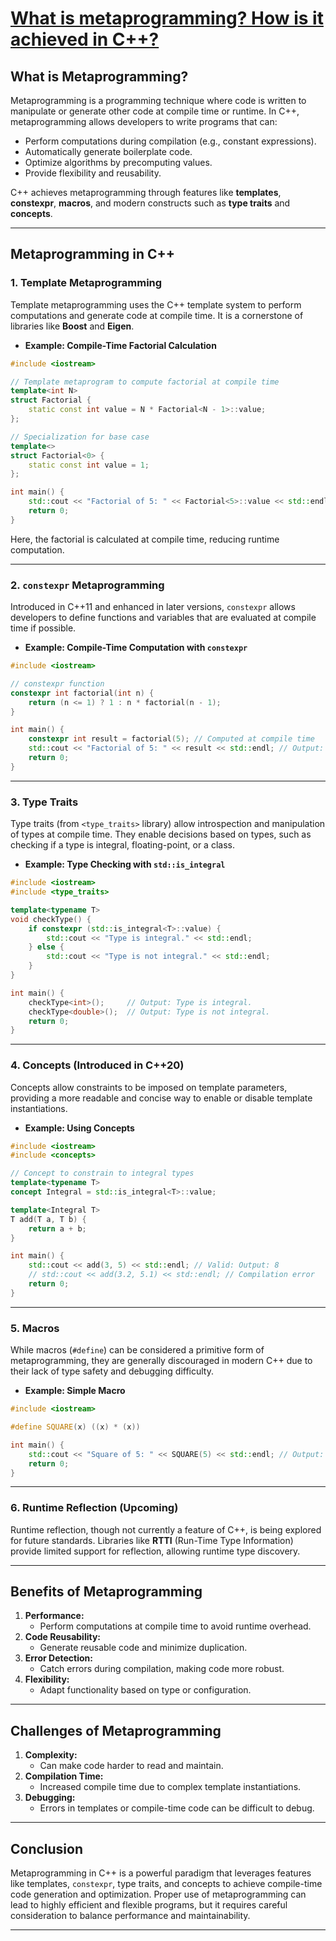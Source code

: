 # [What is metaprogramming? How is it achieved in C++?](#what-is-metaprogramming-how-is-it-achieved-in-c)


## **What is Metaprogramming?**

Metaprogramming is a programming technique where code is written to manipulate or generate other code at compile time or runtime. In C++, metaprogramming allows developers to write programs that can:
- Perform computations during compilation (e.g., constant expressions).
- Automatically generate boilerplate code.
- Optimize algorithms by precomputing values.
- Provide flexibility and reusability.

C++ achieves metaprogramming through features like **templates**, **constexpr**, **macros**, and modern constructs such as **type traits** and **concepts**.

---

## **Metaprogramming in C++**

### **1. Template Metaprogramming**
Template metaprogramming uses the C++ template system to perform computations and generate code at compile time. It is a cornerstone of libraries like **Boost** and **Eigen**.

- **Example: Compile-Time Factorial Calculation**
```cpp
#include <iostream>

// Template metaprogram to compute factorial at compile time
template<int N>
struct Factorial {
    static const int value = N * Factorial<N - 1>::value;
};

// Specialization for base case
template<>
struct Factorial<0> {
    static const int value = 1;
};

int main() {
    std::cout << "Factorial of 5: " << Factorial<5>::value << std::endl; // Output: 120
    return 0;
}
```

Here, the factorial is calculated at compile time, reducing runtime computation.

---

### **2. `constexpr` Metaprogramming**
Introduced in C++11 and enhanced in later versions, `constexpr` allows developers to define functions and variables that are evaluated at compile time if possible.

- **Example: Compile-Time Computation with `constexpr`**
```cpp
#include <iostream>

// constexpr function
constexpr int factorial(int n) {
    return (n <= 1) ? 1 : n * factorial(n - 1);
}

int main() {
    constexpr int result = factorial(5); // Computed at compile time
    std::cout << "Factorial of 5: " << result << std::endl; // Output: 120
    return 0;
}
```

---

### **3. Type Traits**
Type traits (from `<type_traits>` library) allow introspection and manipulation of types at compile time. They enable decisions based on types, such as checking if a type is integral, floating-point, or a class.

- **Example: Type Checking with `std::is_integral`**
```cpp
#include <iostream>
#include <type_traits>

template<typename T>
void checkType() {
    if constexpr (std::is_integral<T>::value) {
        std::cout << "Type is integral." << std::endl;
    } else {
        std::cout << "Type is not integral." << std::endl;
    }
}

int main() {
    checkType<int>();     // Output: Type is integral.
    checkType<double>();  // Output: Type is not integral.
    return 0;
}
```

---

### **4. Concepts (Introduced in C++20)**
Concepts allow constraints to be imposed on template parameters, providing a more readable and concise way to enable or disable template instantiations.

- **Example: Using Concepts**
```cpp
#include <iostream>
#include <concepts>

// Concept to constrain to integral types
template<typename T>
concept Integral = std::is_integral<T>::value;

template<Integral T>
T add(T a, T b) {
    return a + b;
}

int main() {
    std::cout << add(3, 5) << std::endl; // Valid: Output: 8
    // std::cout << add(3.2, 5.1) << std::endl; // Compilation error
    return 0;
}
```

---

### **5. Macros**
While macros (`#define`) can be considered a primitive form of metaprogramming, they are generally discouraged in modern C++ due to their lack of type safety and debugging difficulty.

- **Example: Simple Macro**
```cpp
#include <iostream>

#define SQUARE(x) ((x) * (x))

int main() {
    std::cout << "Square of 5: " << SQUARE(5) << std::endl; // Output: 25
    return 0;
}
```

---

### **6. Runtime Reflection (Upcoming)**
Runtime reflection, though not currently a feature of C++, is being explored for future standards. Libraries like **RTTI** (Run-Time Type Information) provide limited support for reflection, allowing runtime type discovery.

---

## **Benefits of Metaprogramming**
1. **Performance:**
   - Perform computations at compile time to avoid runtime overhead.
2. **Code Reusability:**
   - Generate reusable code and minimize duplication.
3. **Error Detection:**
   - Catch errors during compilation, making code more robust.
4. **Flexibility:**
   - Adapt functionality based on type or configuration.

---

## **Challenges of Metaprogramming**
1. **Complexity:**
   - Can make code harder to read and maintain.
2. **Compilation Time:**
   - Increased compile time due to complex template instantiations.
3. **Debugging:**
   - Errors in templates or compile-time code can be difficult to debug.

---

## **Conclusion**
Metaprogramming in C++ is a powerful paradigm that leverages features like templates, `constexpr`, type traits, and concepts to achieve compile-time code generation and optimization. Proper use of metaprogramming can lead to highly efficient and flexible programs, but it requires careful consideration to balance performance and maintainability.

---
